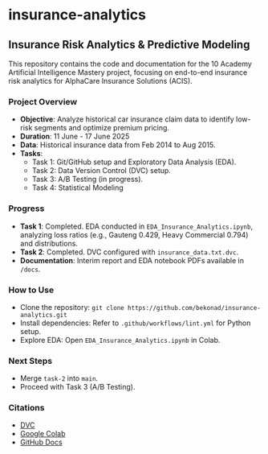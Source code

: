 # insurance-analytics

## Insurance Risk Analytics & Predictive Modeling

This repository contains the code and documentation for the 10 Academy Artificial Intelligence Mastery project, focusing on end-to-end insurance risk analytics for AlphaCare Insurance Solutions (ACIS).

### Project Overview
- **Objective**: Analyze historical car insurance claim data to identify low-risk segments and optimize premium pricing.
- **Duration**: 11 June - 17 June 2025
- **Data**: Historical insurance data from Feb 2014 to Aug 2015.
- **Tasks**:
  - Task 1: Git/GitHub setup and Exploratory Data Analysis (EDA).
  - Task 2: Data Version Control (DVC) setup.
  - Task 3: A/B Testing (in progress).
  - Task 4: Statistical Modeling 

### Progress
- **Task 1**: Completed. EDA conducted in `EDA_Insurance_Analytics.ipynb`, analyzing loss ratios (e.g., Gauteng 0.429, Heavy Commercial 0.794) and distributions.
- **Task 2**: Completed. DVC configured with `insurance_data.txt.dvc`.
- **Documentation**: Interim report and EDA notebook PDFs available in `/docs`.

### How to Use
- Clone the repository: `git clone https://github.com/bekonad/insurance-analytics.git`
- Install dependencies: Refer to `.github/workflows/lint.yml` for Python setup.
- Explore EDA: Open `EDA_Insurance_Analytics.ipynb` in Colab.

### Next Steps
- Merge `task-2` into `main`.
- Proceed with Task 3 (A/B Testing).

### Citations
- [DVC](https://dvc.org)
- [Google Colab](https://colab.research.google.com)
- [GitHub Docs](https://docs.github.com)
